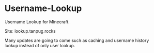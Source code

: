 # Username-Lookup
Username Lookup for Minecraft.

Site: lookup.tanpug.rocks

Many updates are going to come such as caching and username history lookup instead of only user lookup.
